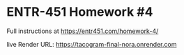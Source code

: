 # ENTR-451 Homework #4

Full instructions at https://entr451.com/homework-4/

live Render URL:
https://tacogram-final-nora.onrender.com